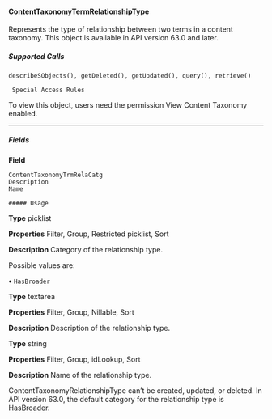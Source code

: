#### ContentTaxonomyTermRelationshipType

Represents the type of relationship between two terms in a content taxonomy. This object is available in API version 63.0 and later.

##### Supported Calls
```
describeSObjects(), getDeleted(), getUpdated(), query(), retrieve()

 Special Access Rules

```
To view this object, users need the permission View Content Taxonomy enabled.


-----

##### Fields

**Field**
```
ContentTaxonomyTrmRelaCatg
Description
Name

##### Usage

```

**Type**
picklist

**Properties**
Filter, Group, Restricted picklist, Sort

**Description**
Category of the relationship type.

Possible values are:

**•** `HasBroader`

**Type**
textarea

**Properties**
Filter, Group, Nillable, Sort

**Description**
Description of the relationship type.

**Type**
string

**Properties**
Filter, Group, idLookup, Sort

**Description**
Name of the relationship type.


ContentTaxonomyRelationshipType can’t be created, updated, or deleted. In API version 63.0, the default category for the relationship
type is HasBroader.
